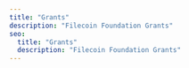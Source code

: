 ```yaml
---
title: "Grants"
description: "Filecoin Foundation Grants"
seo:
  title: "Grants"
  description: "Filecoin Foundation Grants"
---
```

